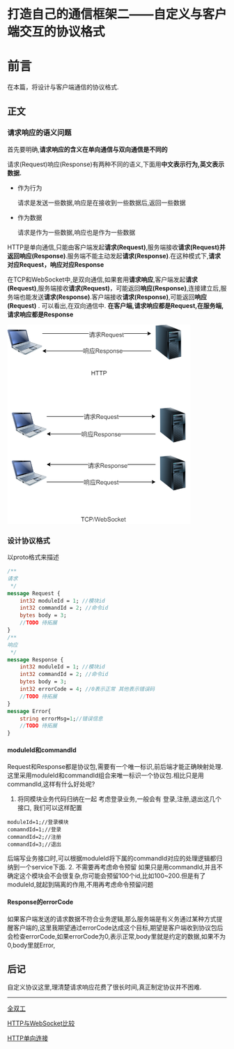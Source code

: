 # 打造自己的通信框架二——自定义与客户端交互的协议格式

# 前言

在本篇，将设计与客户端通信的协议格式.

## 正文

### 请求响应的语义问题

首先要明确,**请求响应的含义在单向通信与双向通信是不同的** 

请求(Request)响应(Response)有两种不同的语义,下面用**中文表示行为,英文表示数据.**

* 作为行为

  请求是发送一些数据,响应是在接收到一些数据后,返回一些数据

* 作为数据

  请求是作为一些数据,响应也是作为一些数据

HTTP是单向通信,只能由客户端发起**请求(Request)**,服务端接收**请求(Request)**并返回**响应(Response)**.服务端不能主动发起**请求(Response)**.在这种模式下,**请求对应Request，响应对应Response** 

在TCP和WebSocket中,是双向通信,如果套用**请求响应**,客户端发起**请求(Request)**,服务端接收**请求(Request)**，可能返回**响应(Response)**,连接建立后,服务端也能发送**请求(Response)**.客户端接收**请求(Response)**,可能返回**响应(Request)** . 可以看出,在双向通信中. **在客户端,请求响应都是Request,在服务端,请求响应都是Response**

![](img/通信协议-cs.png)

### 设计协议格式
以proto格式来描述

```protobuf
/**
请求
 */
message Request {
    int32 moduleId = 1; //模块id
    int32 commandId = 2; //命令id
    bytes body = 3;
    //TODO 待拓展
}
/**
响应
 */
message Response {
    int32 moduleId = 1; //模块id
    int32 commandId = 2; //命令id
    bytes body = 3;
    int32 errorCode = 4; //0表示正常 其他表示错误码
    //TODO 待拓展
}
message Error{
	string errorMsg=1;//错误信息
	//TODO 待拓展
}
```

#### moduleId和commandId
Request和Response都是协议包,需要有一个唯一标识,前后端才能正确映射处理.这里采用moduleId和commandId组合来唯一标识一个协议包.相比只是用commandId,这样有什么好处呢?
1. 将同模块业务代码归纳在一起
考虑登录业务,一般会有  登录,注册,退出这几个接口, 我们可以这样配置
```
moduleId=1;//登录模块
comamndId=1;//登录
commandId=2;//注册
commandId=3;//退出
```
后端写业务接口时,可以根据moduleId将下属的commandId对应的处理逻辑都归纳到一个service下面.
2. 不需要再考虑命令预留
如果只是用commandId,并且不确定这个模块会不会很复杂,你可能会预留100个id,比如100~200.但是有了moduleId,就起到隔离的作用,不用再考虑命令预留问题

#### Response的errorCode
如果客户端发送的请求数据不符合业务逻辑,那么服务端是有义务通过某种方式提醒客户端的,这里我期望通过errorCode达成这个目标,期望是客户端收到协议包后会检查errorCode,如果errorCode为0,表示正常,body里就是约定的数据,如果不为0,body里就Error,

## 后记

自定义协议这里,理清楚请求响应花费了很长时间,真正制定协议并不困难.




---

[全双工](https://steemit.com/tcp/@cifer/tcp)

[HTTP与WebSocket比较](https://blog.csdn.net/CoderTnT/article/details/81104970 )

[HTTP单向连接](https://blog.csdn.net/cyb519/article/details/79046833)

